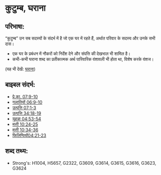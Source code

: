 # कुटुम्ब, घराना #

## परिभाषा: ##

“कुटुम्ब” उन सब सदस्यों के संदर्भ में है जो एक घर में रहते हैं, अर्थात परिवार के सदस्य और उनके सभी दास।

* एक घर के प्रबंधन में नौकरों को निर्देश देने और संपत्ति की देखभाल भी शामिल है।
* कभी-कभी घराना शब्द का प्रतीकात्मक अर्थ पारिवारिक वंशावली भी होता था, विशेष करके वंशज।

(यह भी देखें: [घराना](../other/house.md))

## बाइबल संदर्भ: ##

* [प्रे.का. 07:9-10](rc://en/tn/help/act/07/09)
* [गलातियों 06:9-10](rc://en/tn/help/gal/06/09)
* [उत्पत्ति 07:1-3](rc://en/tn/help/gen/07/01)
* [उत्पत्ति 34:18-19](rc://en/tn/help/gen/34/18)
* [यूहन्ना 04:53-54](rc://en/tn/help/jhn/04/53)
* [मत्ती 10:24-25](rc://en/tn/help/mat/10/24)
* [मत्ती 10:34-36](rc://en/tn/help/mat/10/34)
* [फिलिप्पियों04:21-23](rc://en/tn/help/php/04/21)

## शब्द तथ्य: ##

* Strong's: H1004, H5657, G2322, G3609, G3614, G3615, G3616, G3623, G3624
